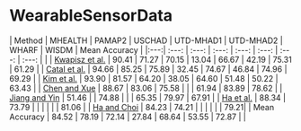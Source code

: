 # WearableSensorData

| Method | MHEALTH | PAMAP2 | USCHAD | UTD-MHAD1 | UTD-MHAD2 | WHARF | WISDM | Mean Accuracy |
|:---:| :---: | :---: | :---: | :---: | :---: | :---: | :---: | |
| [Kwapisz et al.](https://dl.acm.org/citation.cfm?id=1964918) | 90.41 | 71.27 | 70.15 | 13.04 | 66.67 | 42.19 | 75.31 | 61.29 |
| [Catal et al.](https://www.sciencedirect.com/science/article/pii/S1568494615000447) | 94.66 | 85.25 | 75.89 | 32.45 | 74.67 | 46.84 | 74.96 | 69.29 |
| [Kim et al.](https://ieeexplore.ieee.org/document/6411901/) | 93.90 | 81.57 | 64.20 | 38.05 | 64.60 | 51.48 | 50.22 | 63.43 |
| [Chen and Xue](https://ieeexplore.ieee.org/document/7379395/) | 88.67 | 83.06 | 75.58 |  |  | 61.94 | 83.89 | 78.62 |
| [Jiang and Yin](https://dl.acm.org/citation.cfm?id=2806333) | 51.46 |  | 74.88 |  |  | 65.35 | 79.97 | 67.91 |
| [Ha et al.](https://ieeexplore.ieee.org/document/7379657/) | 88.34 | 73.79 |  |  |  |  |  | 81.06 |
| [Ha and Choi](https://ieeexplore.ieee.org/document/7727224/) | 84.23 | 74.21 |  |  |  |  |  | 79.21|
| Mean Accuracy[]() | 84.52 | 78.19 | 72.14 | 27.84 | 68.64 | 53.55 | 72.87 |  |

